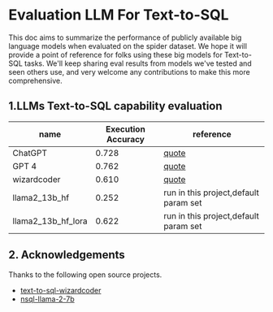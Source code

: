 # Evaluation LLM For Text-to-SQL

This doc aims to summarize the performance of publicly available big language models when evaluated on the spider dataset. We hope it will provide a point of reference for folks using these big models for Text-to-SQL tasks. We'll keep sharing eval results from models we've tested and seen others use, and very welcome any contributions to make this more comprehensive.

## 1.LLMs Text-to-SQL capability evaluation
| name               | Execution Accuracy | reference                                                           |
| ------------------ | ------------------ | ------------------------------------------------------------------- |
| ChatGPT            | 0.728              | [quote](https://www.numbersstation.ai/post/nsql-llama-2-7b)         |
| GPT 4              | 0.762              | [quote](https://www.numbersstation.ai/post/nsql-llama-2-7b)         |
| wizardcoder        | 0.610              | [quote](https://github.com/cuplv/text-to-sql-wizardcoder/tree/main) |
| llama2_13b_hf      | 0.252              | run in this project,default param set                               |
| llama2_13b_hf_lora | 0.622              | run in this project,default param set                               |



## 2. Acknowledgements
Thanks to the following open source projects.

*  [text-to-sql-wizardcoder](https://github.com/cuplv/text-to-sql-wizardcoder)
*  [nsql-llama-2-7b](https://www.numbersstation.ai/post/nsql-llama-2-7b)
